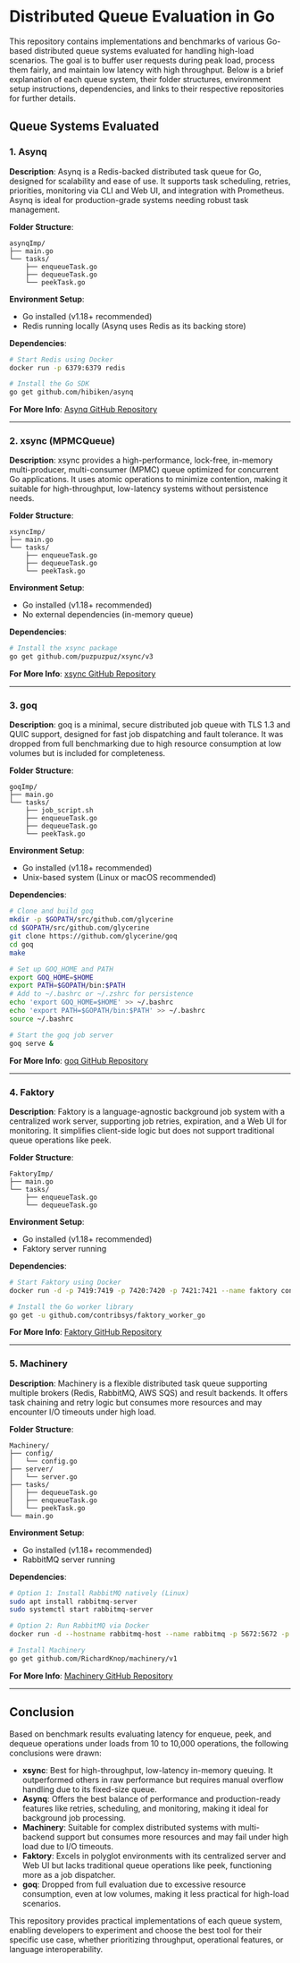# Distributed Queue Evaluation in Go

This repository contains implementations and benchmarks of various Go-based distributed queue systems evaluated for handling high-load scenarios. The goal is to buffer user requests during peak load, process them fairly, and maintain low latency with high throughput. Below is a brief explanation of each queue system, their folder structures, environment setup instructions, dependencies, and links to their respective repositories for further details.

## Queue Systems Evaluated

### 1. Asynq
**Description**: Asynq is a Redis-backed distributed task queue for Go, designed for scalability and ease of use. It supports task scheduling, retries, priorities, monitoring via CLI and Web UI, and integration with Prometheus. Asynq is ideal for production-grade systems needing robust task management.

**Folder Structure**:
```
asynqImp/
├── main.go
└── tasks/
    ├── enqueueTask.go
    ├── dequeueTask.go
    └── peekTask.go
```

**Environment Setup**:
- Go installed (v1.18+ recommended)
- Redis running locally (Asynq uses Redis as its backing store)

**Dependencies**:
```bash
# Start Redis using Docker
docker run -p 6379:6379 redis

# Install the Go SDK
go get github.com/hibiken/asynq
```

**For More Info**: [Asynq GitHub Repository](https://github.com/hibiken/asynq)

---

### 2. xsync (MPMCQueue)
**Description**: xsync provides a high-performance, lock-free, in-memory multi-producer, multi-consumer (MPMC) queue optimized for concurrent Go applications. It uses atomic operations to minimize contention, making it suitable for high-throughput, low-latency systems without persistence needs.

**Folder Structure**:
```
xsyncImp/
├── main.go
└── tasks/
    ├── enqueueTask.go
    ├── dequeueTask.go
    └── peekTask.go
```

**Environment Setup**:
- Go installed (v1.18+ recommended)
- No external dependencies (in-memory queue)

**Dependencies**:
```bash
# Install the xsync package
go get github.com/puzpuzpuz/xsync/v3
```

**For More Info**: [xsync GitHub Repository](https://github.com/puzpuzpuz/xsync)

---

### 3. goq
**Description**: goq is a minimal, secure distributed job queue with TLS 1.3 and QUIC support, designed for fast job dispatching and fault tolerance. It was dropped from full benchmarking due to high resource consumption at low volumes but is included for completeness.

**Folder Structure**:
```
goqImp/
├── main.go
└── tasks/
    ├── job_script.sh
    ├── enqueueTask.go
    ├── dequeueTask.go
    └── peekTask.go
```

**Environment Setup**:
- Go installed (v1.18+ recommended)
- Unix-based system (Linux or macOS recommended)

**Dependencies**:
```bash
# Clone and build goq
mkdir -p $GOPATH/src/github.com/glycerine
cd $GOPATH/src/github.com/glycerine
git clone https://github.com/glycerine/goq
cd goq
make

# Set up GOQ_HOME and PATH
export GOQ_HOME=$HOME
export PATH=$GOPATH/bin:$PATH
# Add to ~/.bashrc or ~/.zshrc for persistence
echo 'export GOQ_HOME=$HOME' >> ~/.bashrc
echo 'export PATH=$GOPATH/bin:$PATH' >> ~/.bashrc
source ~/.bashrc

# Start the goq job server
goq serve &
```

**For More Info**: [goq GitHub Repository](https://github.com/glycerine/goq)

---

### 4. Faktory
**Description**: Faktory is a language-agnostic background job system with a centralized work server, supporting job retries, expiration, and a Web UI for monitoring. It simplifies client-side logic but does not support traditional queue operations like peek.

**Folder Structure**:
```
FaktoryImp/
├── main.go
└── tasks/
    ├── enqueueTask.go
    └── dequeueTask.go
```

**Environment Setup**:
- Go installed (v1.18+ recommended)
- Faktory server running

**Dependencies**:
```bash
# Start Faktory using Docker
docker run -d -p 7419:7419 -p 7420:7420 -p 7421:7421 --name faktory contribsys/faktory

# Install the Go worker library
go get -u github.com/contribsys/faktory_worker_go
```

**For More Info**: [Faktory GitHub Repository](https://github.com/contribsys/faktory)

---

### 5. Machinery
**Description**: Machinery is a flexible distributed task queue supporting multiple brokers (Redis, RabbitMQ, AWS SQS) and result backends. It offers task chaining and retry logic but consumes more resources and may encounter I/O timeouts under high load.

**Folder Structure**:
```
Machinery/
├── config/
│   └── config.go
├── server/
│   └── server.go
├── tasks/
│   ├── dequeueTask.go
│   ├── enqueueTask.go
│   └── peekTask.go
└── main.go
```

**Environment Setup**:
- Go installed (v1.18+ recommended)
- RabbitMQ server running

**Dependencies**:
```bash
# Option 1: Install RabbitMQ natively (Linux)
sudo apt install rabbitmq-server
sudo systemctl start rabbitmq-server

# Option 2: Run RabbitMQ via Docker
docker run -d --hostname rabbitmq-host --name rabbitmq -p 5672:5672 -p 15672:15672 rabbitmq:3-management

# Install Machinery
go get github.com/RichardKnop/machinery/v1
```

**For More Info**: [Machinery GitHub Repository](https://github.com/RichardKnop/machinery)

---

## Conclusion
Based on benchmark results evaluating latency for enqueue, peek, and dequeue operations under loads from 10 to 10,000 operations, the following conclusions were drawn:

- **xsync**: Best for high-throughput, low-latency in-memory queuing. It outperformed others in raw performance but requires manual overflow handling due to its fixed-size queue.
- **Asynq**: Offers the best balance of performance and production-ready features like retries, scheduling, and monitoring, making it ideal for background job processing.
- **Machinery**: Suitable for complex distributed systems with multi-backend support but consumes more resources and may fail under high load due to I/O timeouts.
- **Faktory**: Excels in polyglot environments with its centralized server and Web UI but lacks traditional queue operations like peek, functioning more as a job dispatcher.
- **goq**: Dropped from full evaluation due to excessive resource consumption, even at low volumes, making it less practical for high-load scenarios.

This repository provides practical implementations of each queue system, enabling developers to experiment and choose the best tool for their specific use case, whether prioritizing throughput, operational features, or language interoperability.
